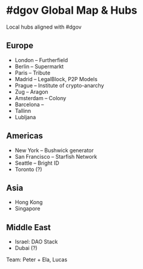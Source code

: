 # \#dgov Global Map & Hubs

Local hubs aligned with \#dgov

## Europe

* London – Furtherfield
* Berlin – Supermarkt
* Paris – Tribute
* Madrid – LegalBlock, P2P Models
* Prague – Institute of crypto-anarchy
* Zug – Aragon
* Amsterdam – Colony
* Barcelona – 
* Tallinn
* Lubljana

## Americas

* New York – Bushwick generator
* San Francisco – Starfish Network
* Seattle – Bright ID
* Toronto \(?\)

## Asia

* Hong Kong
* Singapore

## Middle East

* Israel: DAO Stack
* Dubai \(?\)

Team: Peter + Ela, Lucas

